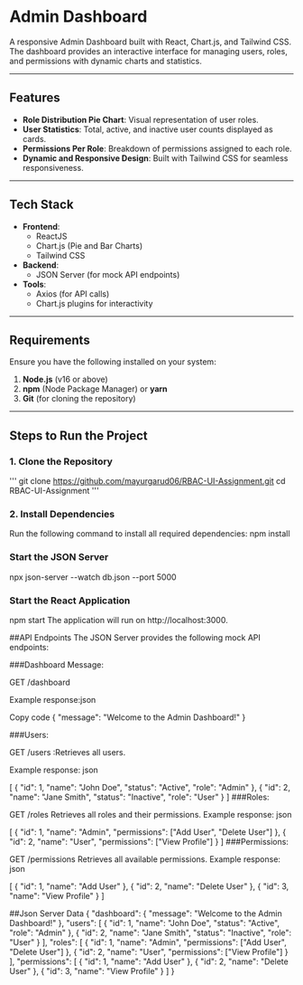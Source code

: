 # Admin Dashboard

A responsive Admin Dashboard built with React, Chart.js, and Tailwind CSS. The dashboard provides an interactive interface for managing users, roles, and permissions with dynamic charts and statistics.

---

## Features

- **Role Distribution Pie Chart**: Visual representation of user roles.
- **User Statistics**: Total, active, and inactive user counts displayed as cards.
- **Permissions Per Role**: Breakdown of permissions assigned to each role.
- **Dynamic and Responsive Design**: Built with Tailwind CSS for seamless responsiveness.

---

## Tech Stack

- **Frontend**:
  - ReactJS
  - Chart.js (Pie and Bar Charts)
  - Tailwind CSS
- **Backend**:
  - JSON Server (for mock API endpoints)
- **Tools**:
  - Axios (for API calls)
  - Chart.js plugins for interactivity

---

## Requirements

Ensure you have the following installed on your system:
1. **Node.js** (v16 or above)
2. **npm** (Node Package Manager) or **yarn**
3. **Git** (for cloning the repository)

---

## Steps to Run the Project

### 1. Clone the Repository
'''
git clone https://github.com/mayurgarud06/RBAC-UI-Assignment.git
cd RBAC-UI-Assignment
'''
### 2. Install Dependencies
Run the following command to install all required dependencies:
npm install

### Start the JSON Server
npx json-server --watch db.json --port 5000

### Start the React Application
npm start
The application will run on http://localhost:3000.

##API Endpoints
The JSON Server provides the following mock API endpoints:

###Dashboard Message:

GET /dashboard

Example response:json

Copy code
{
  "message": "Welcome to the Admin Dashboard!"
}

###Users:

GET /users  :Retrieves all users.

Example response: json


[
  { "id": 1, "name": "John Doe", "status": "Active", "role": "Admin" },
  { "id": 2, "name": "Jane Smith", "status": "Inactive", "role": "User" }
]
###Roles:

GET /roles
Retrieves all roles and their permissions.
Example response:
json

[
  { "id": 1, "name": "Admin", "permissions": ["Add User", "Delete User"] },
  { "id": 2, "name": "User", "permissions": ["View Profile"] }
]
###Permissions:

GET /permissions
Retrieves all available permissions.
Example response:
json

[
  { "id": 1, "name": "Add User" },
  { "id": 2, "name": "Delete User" },
  { "id": 3, "name": "View Profile" }
]

##Json Server Data 
{
  "dashboard": { "message": "Welcome to the Admin Dashboard!" },
  "users": [
    { "id": 1, "name": "John Doe", "status": "Active", "role": "Admin" },
    { "id": 2, "name": "Jane Smith", "status": "Inactive", "role": "User" }
  ],
  "roles": [
    { "id": 1, "name": "Admin", "permissions": ["Add User", "Delete User"] },
    { "id": 2, "name": "User", "permissions": ["View Profile"] }
  ],
  "permissions": [
    { "id": 1, "name": "Add User" },
    { "id": 2, "name": "Delete User" },
    { "id": 3, "name": "View Profile" }
  ]
}



